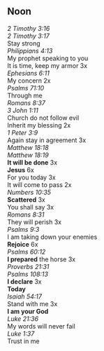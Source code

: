## Noon

_2 Timothy 3:16_  
_2 Timothy 3:17_  
Stay strong  
_Philippians 4:13_  
My prophet speaking to you  
It is time, keep my armor 3x  
_Ephesians 6:11_  
My concern 2x  
_Psalms 71:10_  
Through me  
_Romans 8:37_  
_3 John 1:11_  
Church do not follow evil  
Inherit my blessing 2x  
_1 Peter 3:9_  
Again stay in agreement 3x  
_Matthew 18:18_  
_Matthew 18:19_  
**It will be done** 3x  
**Jesus** 6x  
For you today 3x  
It will come to pass 2x  
_Numbers 10:35_  
**Scattered** 3x  
You shall say 3x  
_Romans 8:31_  
They will perish 3x  
_Psalms 9:3_  
I am taking down your enemies  
**Rejoice** 6x  
_Psalms 60:12_  
**I prepared** the horse 3x  
_Proverbs 21:31_  
_Psalms 108:13_  
**I declare** 3x  
**Today**  
_Isaiah 54:17_  
Stand with me 3x  
**I am your God**  
_Luke 21:36_  
My words will never fail  
_Luke 1:37_  
Trust in me  
